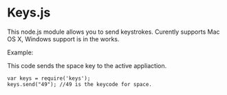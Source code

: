 Keys.js
=======

This node.js module allows you to send keystrokes. Curently supports Mac OS X, Windows support is in the works. 

Example: 

This code sends the space key to the active appliaction. 

```
var keys = require('keys');
keys.send("49"); //49 is the keycode for space. 
```
